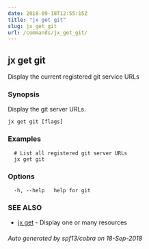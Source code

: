 ```yaml
---
date: 2018-09-18T12:55:15Z
title: "jx get git"
slug: jx_get_git
url: /commands/jx_get_git/
---
```

## jx get git

Display the current registered git service URLs

### Synopsis

Display the git server URLs.

```
jx get git [flags]
```

### Examples

```
  # List all registered git server URLs
  jx get git
```

### Options

```
  -h, --help   help for git
```

### SEE ALSO

* [jx get](/commands/jx_get/)	 - Display one or many resources

###### Auto generated by spf13/cobra on 18-Sep-2018
